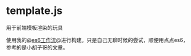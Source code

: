 # template.js
用于前端模板渲染的玩具

使用我的@[es6工作流](https://github.com/hr1992/my-work-flow)@进行构建。只是自己无聊时候的尝试，顺便用点点es6，参考的是小胡子哥的文章。